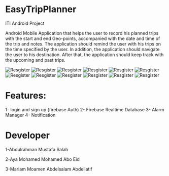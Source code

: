 # EasyTripPlanner
ITI Android Project


Android Mobile Application that helps the user to record his planned trips with the
start and end Geo-points, accompanied with the date and time of the trip and
notes. The application should remind the user with his trips on the time specified
by the user. In addition, the application should navigate the user to his
destination. After that, the application should keep track with the upcoming and
past trips.


![Resgister](https://github.com/am3712/EasyTripPlanner/blob/Abdulrahman/screenShots/1.jpg?raw=true)
![Resgister](https://github.com/am3712/EasyTripPlanner/blob/Abdulrahman/screenShots/2.jpg?raw=true)
![Resgister](https://github.com/am3712/EasyTripPlanner/blob/Abdulrahman/screenShots/3.jpg?raw=true)
![Resgister](https://github.com/am3712/EasyTripPlanner/blob/Abdulrahman/screenShots/4.jpg?raw=true)
![Resgister](https://github.com/am3712/EasyTripPlanner/blob/Abdulrahman/screenShots/5.jpg?raw=true)
![Resgister](https://github.com/am3712/EasyTripPlanner/blob/Abdulrahman/screenShots/6.jpg?raw=true)
![Resgister](https://github.com/am3712/EasyTripPlanner/blob/Abdulrahman/screenShots/7.jpg?raw=true)
![Resgister](https://github.com/am3712/EasyTripPlanner/blob/Abdulrahman/screenShots/8.jpg?raw=true)
![Resgister](https://github.com/am3712/EasyTripPlanner/blob/Abdulrahman/screenShots/9.jpg?raw=true)
![Resgister](https://github.com/am3712/EasyTripPlanner/blob/Abdulrahman/screenShots/10.jpg?raw=true)
![Resgister](https://github.com/am3712/EasyTripPlanner/blob/Abdulrahman/screenShots/11.jpg?raw=true)
![Resgister](https://github.com/am3712/EasyTripPlanner/blob/Abdulrahman/screenShots/12.jpg?raw=true)


# Features:

1- login and sign up (firebase Auth)
2- Firebase Realtime Database
3- Alarm Manager
4- Notification


# Developer

1-Abdulrahman Mustafa Salah

2-Aya Mohamed Mohamed Abo Eid 

3-Mariam Moamen Abdelsalam Abdellatif
